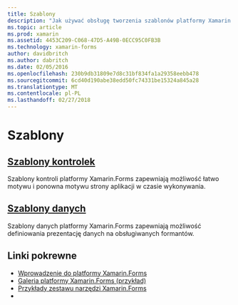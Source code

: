 ```yaml
---
title: Szablony
description: "Jak używać obsługę tworzenia szablonów platformy Xamarin.Forms"
ms.topic: article
ms.prod: xamarin
ms.assetid: 4453C209-C068-47D5-A49B-0ECC95C0FB3B
ms.technology: xamarin-forms
author: davidbritch
ms.author: dabritch
ms.date: 02/05/2016
ms.openlocfilehash: 230b9db31809e7d8c31bf834fa1a29358eebb478
ms.sourcegitcommit: 6cd40d190abe38edd50fc74331be15324a845a28
ms.translationtype: MT
ms.contentlocale: pl-PL
ms.lasthandoff: 02/27/2018
---
```

# <a name="templates"></a>Szablony

## <a name="control-templatescontrol-templatesindexmd"></a>[Szablony kontrolek](control-templates/index.md)

Szablony kontroli platformy Xamarin.Forms zapewniają możliwość łatwo motywu i ponowna motywu strony aplikacji w czasie wykonywania.

## <a name="data-templatesdata-templatesindexmd"></a>[Szablony danych](data-templates/index.md)

Szablony danych platformy Xamarin.Forms zapewniają możliwość definiowania prezentację danych na obsługiwanych formantów.


## <a name="related-links"></a>Linki pokrewne

- [Wprowadzenie do platformy Xamarin.Forms](~/xamarin-forms/get-started/introduction-to-xamarin-forms.md)
- [Galeria platformy Xamarin.Forms (przykład)](https://developer.xamarin.com/samples/FormsGallery/)
- [Przykłady zestawu narzędzi Xamarin.Forms](https://developer.xamarin.com/samples/tag/Xamarin.Forms/)
- [](https://developer.xamarin.com/api/namespace/Xamarin.Forms/)
